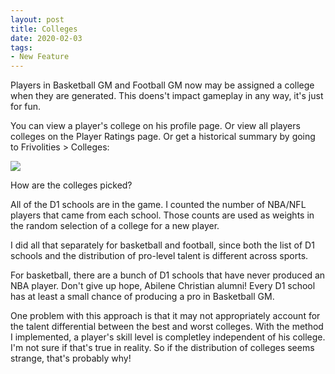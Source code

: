 ```yaml
---
layout: post
title: Colleges
date: 2020-02-03
tags:
- New Feature
---
```


Players in Basketball GM and Football GM now may be assigned a college when they are generated. This doens't impact gameplay in any way, it's just for fun.

<!--more-->

You can view a player's college on his profile page. Or view all players colleges on the Player Ratings page. Or get a historical summary by going to Frivolities > Colleges:

<a href="/files/colleges.png"><img src="/files/colleges.png" class="img-responsive"></a>

How are the colleges picked?

All of the D1 schools are in the game. I counted the number of NBA/NFL players that came from each school. Those counts are used as weights in the random selection of a college for a new player.

I did all that separately for basketball and football, since both the list of D1 schools and the distribution of pro-level talent is different across sports.

For basketball, there are a bunch of D1 schools that have never produced an NBA player. Don't give up hope, Abilene Christian alumni! Every D1 school has at least a small chance of producing a pro in Basketball GM.

One problem with this approach is that it may not appropriately account for the talent differential between the best and worst colleges. With the method I implemented, a player's skill level is completley independent of his college. I'm not sure if that's true in reality. So if the distribution of colleges seems strange, that's probably why!

